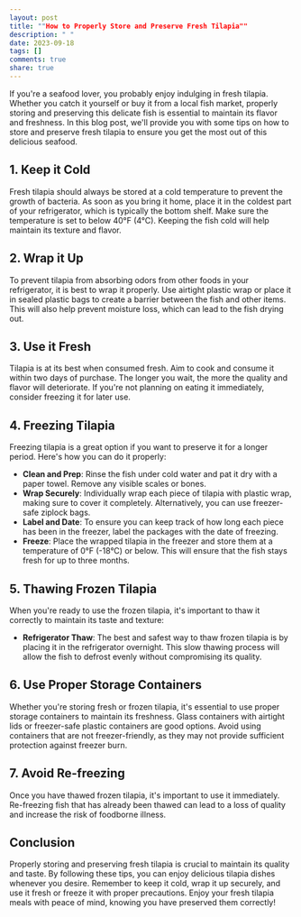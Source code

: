 ```yaml
---
layout: post
title: ""How to Properly Store and Preserve Fresh Tilapia""
description: " "
date: 2023-09-18
tags: []
comments: true
share: true
---
```


If you're a seafood lover, you probably enjoy indulging in fresh tilapia. Whether you catch it yourself or buy it from a local fish market, properly storing and preserving this delicate fish is essential to maintain its flavor and freshness. In this blog post, we'll provide you with some tips on how to store and preserve fresh tilapia to ensure you get the most out of this delicious seafood.

## 1. Keep it Cold

Fresh tilapia should always be stored at a cold temperature to prevent the growth of bacteria. As soon as you bring it home, place it in the coldest part of your refrigerator, which is typically the bottom shelf. Make sure the temperature is set to below 40°F (4°C). Keeping the fish cold will help maintain its texture and flavor.

## 2. Wrap it Up

To prevent tilapia from absorbing odors from other foods in your refrigerator, it is best to wrap it properly. Use airtight plastic wrap or place it in sealed plastic bags to create a barrier between the fish and other items. This will also help prevent moisture loss, which can lead to the fish drying out.

## 3. Use it Fresh

Tilapia is at its best when consumed fresh. Aim to cook and consume it within two days of purchase. The longer you wait, the more the quality and flavor will deteriorate. If you're not planning on eating it immediately, consider freezing it for later use.

## 4. Freezing Tilapia

Freezing tilapia is a great option if you want to preserve it for a longer period. Here's how you can do it properly:

- **Clean and Prep**: Rinse the fish under cold water and pat it dry with a paper towel. Remove any visible scales or bones.
- **Wrap Securely**: Individually wrap each piece of tilapia with plastic wrap, making sure to cover it completely. Alternatively, you can use freezer-safe ziplock bags.
- **Label and Date**: To ensure you can keep track of how long each piece has been in the freezer, label the packages with the date of freezing.
- **Freeze**: Place the wrapped tilapia in the freezer and store them at a temperature of 0°F (-18°C) or below. This will ensure that the fish stays fresh for up to three months.

## 5. Thawing Frozen Tilapia

When you're ready to use the frozen tilapia, it's important to thaw it correctly to maintain its taste and texture:

- **Refrigerator Thaw**: The best and safest way to thaw frozen tilapia is by placing it in the refrigerator overnight. This slow thawing process will allow the fish to defrost evenly without compromising its quality.

## 6. Use Proper Storage Containers

Whether you're storing fresh or frozen tilapia, it's essential to use proper storage containers to maintain its freshness. Glass containers with airtight lids or freezer-safe plastic containers are good options. Avoid using containers that are not freezer-friendly, as they may not provide sufficient protection against freezer burn.

## 7. Avoid Re-freezing

Once you have thawed frozen tilapia, it's important to use it immediately. Re-freezing fish that has already been thawed can lead to a loss of quality and increase the risk of foodborne illness.

## Conclusion

Properly storing and preserving fresh tilapia is crucial to maintain its quality and taste. By following these tips, you can enjoy delicious tilapia dishes whenever you desire. Remember to keep it cold, wrap it up securely, and use it fresh or freeze it with proper precautions. Enjoy your fresh tilapia meals with peace of mind, knowing you have preserved them correctly!